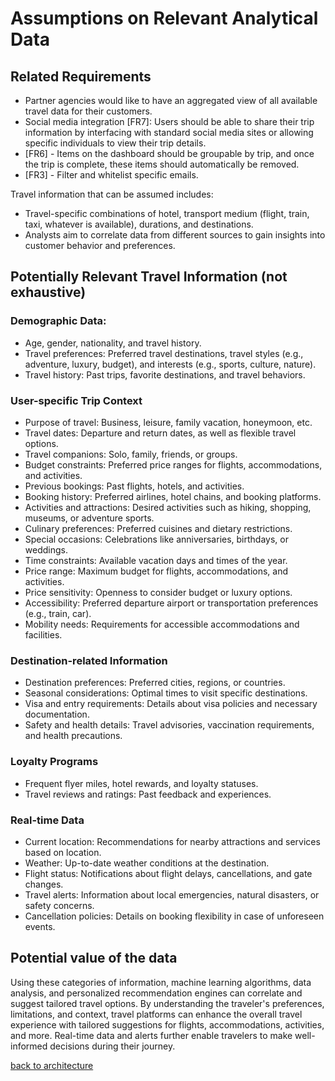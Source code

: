 # Assumptions on Relevant Analytical Data

## Related Requirements

- Partner agencies would like to have an aggregated view of all available travel data for their customers.
- Social media integration [FR7]: Users should be able to share their trip information by interfacing with standard social media sites or allowing specific individuals to view their trip details.
- [FR6] - Items on the dashboard should be groupable by trip, and once the trip is complete, these items should automatically be removed.
- [FR3] - Filter and whitelist specific emails.

Travel information that can be assumed includes:

- Travel-specific combinations of hotel, transport medium (flight, train, taxi, whatever is available), durations, and destinations.
- Analysts aim to correlate data from different sources to gain insights into customer behavior and preferences.

## Potentially Relevant Travel Information (not exhaustive)

### Demographic Data:
  
- Age, gender, nationality, and travel history.
- Travel preferences: Preferred travel destinations, travel styles (e.g., adventure, luxury, budget), and interests (e.g., sports, culture, nature).
- Travel history: Past trips, favorite destinations, and travel behaviors.

### User-specific Trip Context

- Purpose of travel: Business, leisure, family vacation, honeymoon, etc.
- Travel dates: Departure and return dates, as well as flexible travel options.
- Travel companions: Solo, family, friends, or groups.
- Budget constraints: Preferred price ranges for flights, accommodations, and activities.
- Previous bookings: Past flights, hotels, and activities.
- Booking history: Preferred airlines, hotel chains, and booking platforms.
- Activities and attractions: Desired activities such as hiking, shopping, museums, or adventure sports.
- Culinary preferences: Preferred cuisines and dietary restrictions.
- Special occasions: Celebrations like anniversaries, birthdays, or weddings.
- Time constraints: Available vacation days and times of the year.
- Price range: Maximum budget for flights, accommodations, and activities.
- Price sensitivity: Openness to consider budget or luxury options.
- Accessibility: Preferred departure airport or transportation preferences (e.g., train, car).
- Mobility needs: Requirements for accessible accommodations and facilities.

### Destination-related Information

- Destination preferences: Preferred cities, regions, or countries.
- Seasonal considerations: Optimal times to visit specific destinations.
- Visa and entry requirements: Details about visa policies and necessary documentation.
- Safety and health details: Travel advisories, vaccination requirements, and health precautions.

### Loyalty Programs

- Frequent flyer miles, hotel rewards, and loyalty statuses.
- Travel reviews and ratings: Past feedback and experiences.

### Real-time Data

- Current location: Recommendations for nearby attractions and services based on location.
- Weather: Up-to-date weather conditions at the destination.
- Flight status: Notifications about flight delays, cancellations, and gate changes.
- Travel alerts: Information about local emergencies, natural disasters, or safety concerns.
- Cancellation policies: Details on booking flexibility in case of unforeseen events.

## Potential value of the data

Using these categories of information, machine learning algorithms, data analysis, and personalized recommendation engines can correlate and suggest tailored travel options. By understanding the traveler's preferences, limitations, and context, travel platforms can enhance the overall travel experience with tailored suggestions for flights, accommodations, activities, and more. Real-time data and alerts further enable travelers to make well-informed decisions during their journey.

[back to architecture](architecture.md)